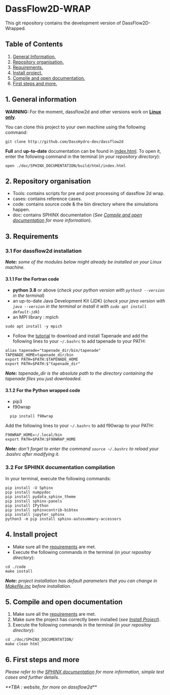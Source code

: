 # DassFlow2D-WRAP
This git repository contains the development version of DassFlow2D-Wrapped.

## Table of Contents
1. [ General Information. ](#geninfo)
2. [ Repository organisation. ](#reporg)
3. [ Requirements. ](#req)
4. [ Install project. ](#ins)
5. [ Compile and open documentation. ](#doc)
6. [ First steps and more. ](#next)

<a name="geninfo"></a>
## 1. General information
<strong>WARNING: </strong>For the moment, dassflow2d and other versions work on <strong><ins>Linux only</ins></strong>.

You can clone this project to your own machine using the following command:
````
git clone http://github.com/DassHydro-dev/dassflow2d
````

<strong>Full</strong> and <strong>up-to-date</strong> documentation can be found in [index.html](doc/SPHINX_DOCUMENTATION/build/html/index.html). To open it, enter the following command in the terminal (<em>in your repository directory</em>):
````
open ./doc/SPHINX_DOCUMENTATION/build/html/index.html
````

<a name="reporg"></a>
## 2. Repository organisation
<ul>
  <li>Tools: contains scripts for pre and post processing of dassflow 2d wrap.</li>
  <li>cases: contains reference cases.</li>
  <li>code: contains source code & the bin directory where the simulations happen.</li>
  <li>doc: contains SPHINX documentation (<em>See <a href="#doc">Compile and open documentation</a> for more information</em>).</li>
</ul>

<a name="req"></a>
## 3. Requirements
### 3.1 For dassflow2d installation
<em>**Note:** some of the modules below might already be installed on your Linux machine.</em>
#### 3.1.1 For the Fortran code
- <strong>python 3.8</strong> or above (<em>check your python version with <code>python3 --version</code> in the terminal</em>)
- an up-to-date Java Development Kit (JDK) (<em>check your java version with <code>java --version</code> in the terminal or install it with <code>sudo apt install default-jdk</code></em>)
- an MPI library : mpich
````
sudo apt install -y mpich
````
- Follow the <a href="https://tapenade.gitlabpages.inria.fr/tapenade/distrib/README.html">tutorial</a> to download and install Tapenade and add the following lines to your ````~/.bashrc```` to add tapenade to your PATH:
````
alias tapenade="tapenade_dir/bin/tapenade"
TAPENADE_HOME=tapenade_dir/bin
export PATH=$PATH:$TAPENADE_HOME
export PATH=$PATH:$"tapenade_dir"
````
<em>**Note:** tapenade_dir is the absolute path to the directory containing the tapenade files you just downloaded.</em>

#### 3.1.2 For the Python wrapped code
- pip3
- f90wrap
````
  pip install f90wrap
````
Add the following lines to your ````~/.bashrc```` to add f90wrap to your PATH:
````
F90WRAP_HOME=~/.local/bin
export PATH=$PATH:$F90WRAP_HOME
````
<em>**Note:** don't forget to enter the command <code>source ~/.bashrc</code> to reload your .bashrc after modifying it.</em>

### 3.2 For SPHINX documentation compilation
In your terminal, execute the following commands:
````
pip install -U Sphinx
pip install numpydoc
pip install pydata_sphinx_theme
pip install sphinx-panels
pip install IPython
pip install sphinxcontrib-bibtex
pip install jupyter_sphinx
python3 -m pip install sphinx-autosummary-accessors
````

<a name="ins"></a>
## 4. Install project
<ul>
  <li> Make sure all the <a href="#req">requirements</a> are met.</li>
  <li> Execute the following commands in the terminal (<em>in your repositoy directory</em>):</li>
</ul>

````
cd ./code
make install
````
<em>**Note:** project installation has default parameters that you can change in [Makefile.inc](code/Makefile.inc) before installation</em>.

<a name="doc"></a>
## 5. Compile and open documentation
<ol>
  <li> Make sure all the <a href="#req">requirements</a> are met.</li>
  <li> Make sure the project has correctly been installed (<em>see <a href="#ins">Install Project</a></em>).</li>
  <li> Execute the following commands in the terminal (<em>in your repositoy directory</em>):</li>
</ol>

````
cd ./doc/SPHINX_DOCUMENTATION/
make clean html
````
<a name="next"></a>
## 6. First steps and more
<em>Please refer to the <a href="#doc">SPHINX documentation</a> for more information, simple test cases and further details.</em>

<em>\*\*TBA : website, for more on dassflow2d\*\*</em>
